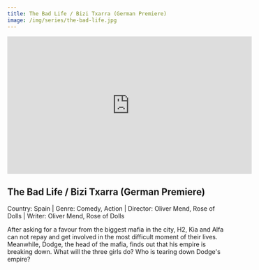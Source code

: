 ```yaml
---
title: The Bad Life / Bizi Txarra (German Premiere)
image: /img/series/the-bad-life.jpg
---
```

<iframe width="560" height="315" src="https://vimeo.com/371350874" frameborder="0" allow="accelerometer; autoplay; encrypted-media; gyroscope; picture-in-picture" allowfullscreen></iframe>

## The Bad Life / Bizi Txarra (German Premiere)
Country: Spain | Genre: Comedy, Action | Director: Oliver Mend, Rose of Dolls | Writer: Oliver Mend, Rose of Dolls

After asking for a favour from the biggest mafia in the city, H2, Kia and Alfa can not repay and get involved in the most difficult moment of their lives. Meanwhile, Dodge, the head of the mafia, finds out that his empire is breaking down. What will the three girls do? Who is tearing down Dodge's empire?